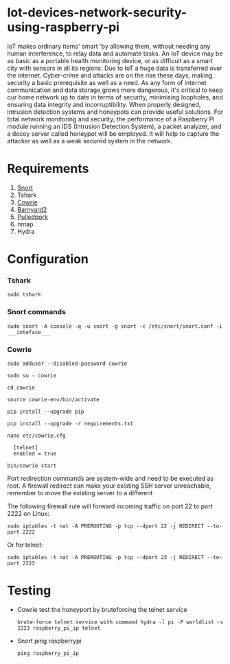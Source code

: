 # Iot-devices-network-security-using-raspberry-pi
IoT makes ordinary items' smart 'by allowing them, without needing any human
interference, to relay data and automate tasks. An IoT device may be as basic as a portable
health monitoring device, or as difficult as a smart city with sensors in all its regions. Due
to IoT a huge data is transferred over the internet. Cyber-crime and attacks are on the rise
these days, making security a basic prerequisite as well as a need. As any form of internet
communication and data storage grows more dangerous, it's critical to keep our home
network up to date in terms of security, minimising loopholes, and ensuring data integrity
and incorruptibility. When properly designed, intrusion detection systems and honeypots
can provide useful solutions. For total network monitoring and security, the performance
of a Raspberry Pi module running an IDS (Intrusion Detection System), a packet analyzer,
and a decoy server called honeypot will be employed. It will help to capture the attacker as
well as a weak secured system in the network.


# Requirements

1. [Snort](https://www.snort.org/downloads) 
2. Tshark 
3. [Cowrie](https://github.com/cowrie/cowrie) 
4. [Barnyard2](https://github.com/firnsy/barnyard2)
5. [Pulledpork](https://github.com/shirkdog/pulledpork)
6. nmap
7. Hydra

# Configuration
### Tshark
    sudo tshark
### Snort commands
    sudo snort -A console -q -u snort -g snort -c /etc/snort/snort.conf -i ___inteface___

### Cowrie
```
sudo adduser --disabled-password cowrie
```
```
sudo su - cowrie
```
```
cd cowrie
```
```
source cowrie-env/bin/activate
```
```
pip install --upgrade pip
```
```
pip install --upgrade -r requirements.txt
```
```
nano etc/cowrie.cfg
```
```
  [telnet]
  enabled = true
```
```
bin/cowrie start
```

Port redirection commands are system-wide and need to be executed as root. A firewall redirect can make your existing SSH server unreachable, remember to move the existing server to a different 

The following firewall rule will forward incoming traffic on port 22 to port 2222 on Linux:

```
sudo iptables -t nat -A PREROUTING -p tcp --dport 22 -j REDIRECT --to-port 2222
```
Or for telnet:
```
sudo iptables -t nat -A PREROUTING -p tcp --dport 23 -j REDIRECT --to-port 2223
```
# Testing
* Cowrie
    test the honeyport by bruteforcing the telnet service
    ```
    brute-force telnet service with command hydra -l pi -P worldlist -s 2223 raspberry_pi_ip telnet
    ```
* Snort
    ping raspberrypi
    ```
    ping raspberry_pi_ip
    ```
